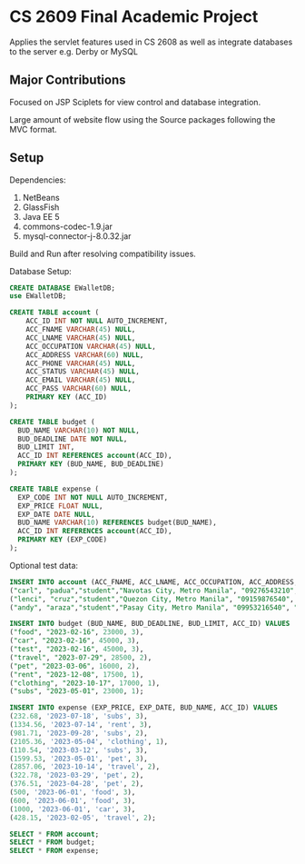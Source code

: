 # CS 2609 Final Academic Project

Applies the servlet features used in CS 2608 as well as integrate databases to the server e.g. Derby or MySQL

## Major Contributions

Focused on JSP Sciplets for view control and database integration.

Large amount of website flow using the Source packages following the MVC format.

## Setup

Dependencies:
1. NetBeans
1. GlassFish
1. Java EE 5
1. commons-codec-1.9.jar
1. mysql-connector-j-8.0.32.jar

Build and Run after resolving compatibility issues.

Database Setup:
```sql
CREATE DATABASE EWalletDB;
use EWalletDB;

CREATE TABLE account ( 
	ACC_ID INT NOT NULL AUTO_INCREMENT,
	ACC_FNAME VARCHAR(45) NULL,
	ACC_LNAME VARCHAR(45) NULL,
	ACC_OCCUPATION VARCHAR(45) NULL,
	ACC_ADDRESS VARCHAR(60) NULL,
	ACC_PHONE VARCHAR(45) NULL,
	ACC_STATUS VARCHAR(45) NULL,
	ACC_EMAIL VARCHAR(45) NULL,
	ACC_PASS VARCHAR(60) NULL,
	PRIMARY KEY (ACC_ID)
);

CREATE TABLE budget (
  BUD_NAME VARCHAR(10) NOT NULL,
  BUD_DEADLINE DATE NOT NULL,
  BUD_LIMIT INT,
  ACC_ID INT REFERENCES account(ACC_ID),
  PRIMARY KEY (BUD_NAME, BUD_DEADLINE)
);

CREATE TABLE expense (
  EXP_CODE INT NOT NULL AUTO_INCREMENT,
  EXP_PRICE FLOAT NULL,
  EXP_DATE DATE NULL,
  BUD_NAME VARCHAR(10) REFERENCES budget(BUD_NAME),
  ACC_ID INT REFERENCES account(ACC_ID),
  PRIMARY KEY (EXP_CODE)
);
```

Optional test data:
```sql
INSERT INTO account (ACC_FNAME, ACC_LNAME, ACC_OCCUPATION, ACC_ADDRESS, ACC_PHONE, ACC_STATUS, ACC_EMAIL, ACC_PASS) VALUES
("carl", "padua","student","Navotas City, Metro Manila", "09276543210", "single", "carl@yahoo.com", "ft2k3w5gnnSQC9mvdFYjZg=="),
("lenci", "cruz","student","Quezon City, Metro Manila", "09159876540", "single", "lenci@yahoo.com", "u1WmmRMKSHoizuwZHBdhfw=="),
("andy", "araza","student","Pasay City, Metro Manila", "09953216540", "single", "andy", "U7gVNnd+DGqHMLVoAUUEbg==");

INSERT INTO budget (BUD_NAME, BUD_DEADLINE, BUD_LIMIT, ACC_ID) VALUES
("food", "2023-02-16", 23000, 3),
("car", "2023-02-16", 45000, 3),
("test", "2023-02-16", 45000, 3),
("travel", "2023-07-29", 28500, 2),
("pet", "2023-03-06", 16000, 2),
("rent", "2023-12-08", 17500, 1),
("clothing", "2023-10-17", 17000, 1),
("subs", "2023-05-01", 23000, 1);

INSERT INTO expense (EXP_PRICE, EXP_DATE, BUD_NAME, ACC_ID) VALUES
(232.68, '2023-07-18', 'subs', 3),
(1334.56, '2023-07-14', 'rent', 3),
(981.71, '2023-09-28', 'subs', 2),
(2105.36, '2023-05-04', 'clothing', 1),
(110.54, '2023-03-12', 'subs', 3),
(1599.53, '2023-05-01', 'pet', 3),
(2857.06, '2023-10-14', 'travel', 2),
(322.78, '2023-03-29', 'pet', 2),
(376.51, '2023-04-28', 'pet', 2),
(500, '2023-06-01', 'food', 3),
(600, '2023-06-01', 'food', 3),
(1000, '2023-06-01', 'car', 3),
(428.15, '2023-02-05', 'travel', 2);

SELECT * FROM account;
SELECT * FROM budget;
SELECT * FROM expense;
```
